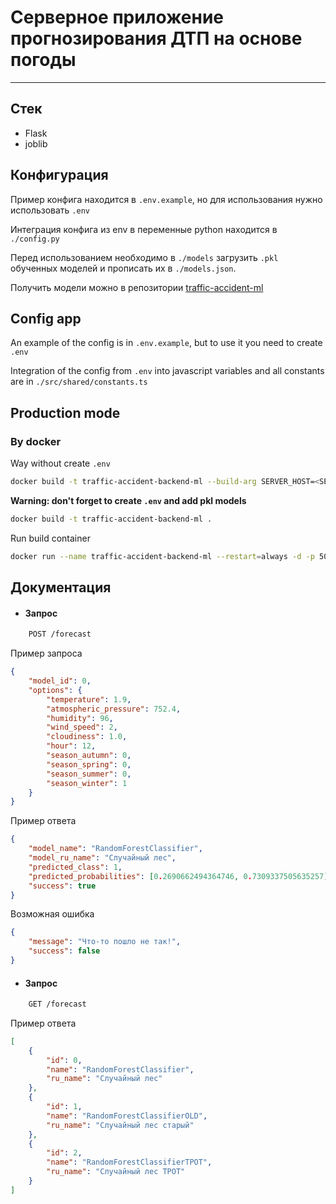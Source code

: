 # Серверное приложение прогнозирования ДТП на основе погоды

---

## Стек

-  Flask
-  joblib

## Конфигурация

Пример конфига находится в `.env.example`, но для использования нужно использовать `.env`

Интеграция конфига из env в переменные python находится в `./config.py`

Перед использованием необходимо в `./models` загрузить `.pkl` обученных моделей и прописать их в `./models.json`.

Получить модели можно в репозитории [traffic-accident-ml](https://github.com/jsinkx/traffic-accident-ml)

## Config app

An example of the config is in `.env.example`, but to use it you need to create `.env`

Integration of the config from `.env` into javascript variables and all constants are in
`./src/shared/constants.ts`

## Production mode

### By docker

Way without create `.env`

```sh
docker build -t traffic-accident-backend-ml --build-arg SERVER_HOST=<SERVER_HOST> --build-arg SERVER_PORT=<SERVER_PORT> --build-arg IS_PROD=<IS_PROD> .
```

<strong> Warning: don't forget to create `.env` and add pkl models </strong>

```sh
docker build -t traffic-accident-backend-ml .
```

Run build container

```sh
docker run --name traffic-accident-backend-ml --restart=always -d -p 5000:5000 traffic-accident-backend-ml
```

## Документация

-  #### Запрос

```bash
    POST /forecast
```

Пример запроса

```json
{
	"model_id": 0,
	"options": {
		"temperature": 1.9,
		"atmospheric_pressure": 752.4,
		"humidity": 96,
		"wind_speed": 2,
		"cloudiness": 1.0,
		"hour": 12,
		"season_autumn": 0,
		"season_spring": 0,
		"season_summer": 0,
		"season_winter": 1
	}
}
```

Пример ответа

```json
{
	"model_name": "RandomForestClassifier",
	"model_ru_name": "Случайный лес",
	"predicted_class": 1,
	"predicted_probabilities": [0.2690662494364746, 0.7309337505635257],
	"success": true
}
```

Возможная ошибка

```json
{
	"message": "Что-то пошло не так!",
	"success": false
}
```

-  #### Запрос

```bash
    GET /forecast
```

Пример ответа

```json
[
	{
		"id": 0,
		"name": "RandomForestClassifier",
		"ru_name": "Случайный лес"
	},
	{
		"id": 1,
		"name": "RandomForestClassifierOLD",
		"ru_name": "Случайный лес старый"
	},
	{
		"id": 2,
		"name": "RandomForestClassifierTPOT",
		"ru_name": "Случайный лес TPOT"
	}
]
```
